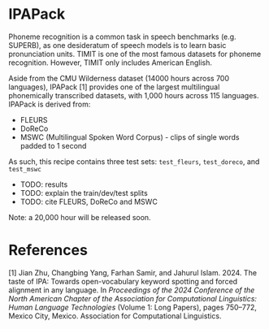 # IPAPack

Phoneme recognition is a common task in speech benchmarks (e.g. SUPERB), as one desideratum of speech models is to learn basic pronunciation units. TIMIT is one of the most famous datasets for phoneme recognition. However, TIMIT only includes American English.

Aside from the CMU Wilderness dataset (14000 hours across 700 languages), IPAPack [1] provides one of the largest multilingual phonemically transcribed datasets, with 1,000 hours across 115 languages. IPAPack is derived from:
* FLEURS
* DoReCo
* MSWC (Multilingual Spoken Word Corpus) - clips of single words padded to 1 second


As such, this recipe contains three test sets: `test_fleurs`, `test_doreco`, and `test_mswc`


* TODO: results
* TODO: explain the train/dev/test splits
* TODO: cite FLEURS, DoReCo and MSWC


Note: a 20,000 hour will be released soon.


# References

[1] Jian Zhu, Changbing Yang, Farhan Samir, and Jahurul Islam. 2024. The taste of IPA: Towards open-vocabulary keyword spotting and forced alignment in any language. In *Proceedings of the 2024 Conference of the North American Chapter of the Association for Computational Linguistics: Human Language Technologies* (Volume 1: Long Papers), pages 750–772, Mexico City, Mexico. Association for Computational Linguistics.
